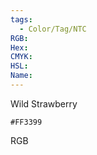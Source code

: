 ```yaml
---
tags:
  - Color/Tag/NTC
RGB:
Hex:
CMYK:
HSL:
Name:
---
```

Wild Strawberry
```palette
#FF3399
```
RGB
